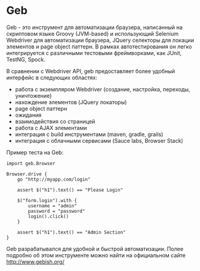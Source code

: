 # Geb
Geb - это инструмент для автоматизации браузера, написанный на скриптовом языке Groovy (JVM-based) и использующий Selenium Webdriver для автоматизации браузера, JQuery селекторы для локации элементов и page object паттерн. В рамках автотестирования он легко интегрируется с различными тестовыми фреймворками, как JUnit, TestNG, Spock.

В сравнении с Webdriver API, geb предоставляет более удобный интерфейс в следующих областях:
* работа с экземпляром Webdriver (создание, настройка, переходы, уничтожение)
* нахождение элементов (JQuery локаторы)
* page object паттерн
* ожидания
* взаимодействия со страницей
* работа с AJAX элементами
* интеграция с build инструментами (maven, gradle, grails)
* интеграция с облачными сервисами (Sauce labs, Browser Stack)

Пример теста на Geb:
```
import geb.Browser
 
Browser.drive {
    go "http://myapp.com/login"
     
    assert $("h1").text() == "Please Login"
     
    $("form.login").with {
        username = "admin"
        password = "password"
        login().click()
    }
     
    assert $("h1").text() == "Admin Section"
}
```
Geb разрабатывался для удобной и быстрой автоматизации. Полее подробно об этом инструменте можно найти на официальном сайте http://www.gebish.org/
